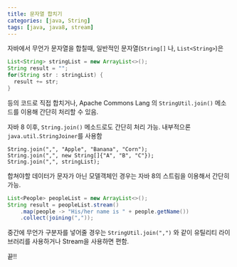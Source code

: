 ```yaml
---
title: 문자열 합치기
categories: [java, String]
tags: [java, java8, stream]
---
```


자바에서 무언가 문자열을 합칠때,
일반적인 문자열(`String[]` 나, `List<String>`)은


```java
List<String> stringList = new ArrayList<>();
String result = "";
for(String str : stringList) {
  result += str;
}
```

등의 코드로 직접 합치거나,
Apache Commons Lang 의 `StringUtil.join()` 메소드를 이용해 간단히 처리할 수 있음.

자바 8 이후,
`String.join()` 메소드로도 간단히 처리 가능.
내부적으론 `java.util.StringJoiner`를 사용함

```
String.join(",", "Apple", "Banana", "Corn");
String.join(",", new String[]{"A", "B", "C"});
String.join(",", stringList);
```


합쳐야할 데이터가 문자가 아닌 모델객체인 경우는 자바 8의 스트림을 이용해서 간단히 가능.

```java
List<People> peopleList = new ArrayList<>();
String result = peopleList.stream()
    .map(people -> "His/her name is " + people.getName())
    .collect(joining(","));
```

중간에 무언가 구분자를 넣어줄 경우는 `StringUtil.join(",")` 와 같이 유틸리티 라이브러리를 사용하거나 Stream을 사용하면 편함.

끝!!
